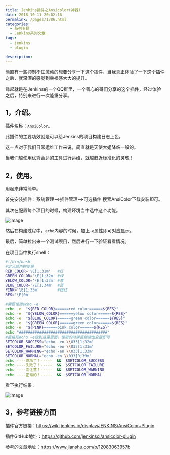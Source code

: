 ```yaml
---
title: Jenkins插件之Ansicolor(神器)
date: 2018-10-11 20:02:16
permalink: /pages/1786.html
categories: 
  - 系列专题
  - Jenkins系列文章
tags: 
  - jenkins
  - plugin

description: 
---
```


简直有一些抑制不住激动的想要分享一下这个插件，当我真正体验了一下这个插件之后，就深深的感觉到幸福感大大的提升。

缘起就是在Jenkins的一个QQ群里，一个善心的哥们分享的这个插件，经过体验之后，特别来进行一次隆重分享。

## 1，介绍。

插件名称：`AnsiColor`。

此插件的主要功效就是可以给Jenkins的项目构建日志上色。

这一点对于我们日常运维工作来说，简直就是天使大姐降临一般的。

当我们越使用优秀合适的工具进行运维，就越趋近标准化的灵魂！

## 2，使用。

用起来非常简单。

首先安装插件：系统管理—>插件管理—->可选插件 搜索AnsiColor下载安装即可。

其次在配置每个项目的时候，构建环境当中选中这个功能。

![image](http://t.eryajf.net/imgs/2021/09/147510fb65ebacf7.jpg)

然后在构建过程中，`echo`内容的时候，加上`-e`属性即可对应显示。

最后，简单拉出来一个测试项目，然后进行一下验证看看情况。

在项目当中执行shell：

```sh
#!/bin/bash
#定义颜色的变量
RED_COLOR='\E[1;31m'   #红
GREEN_COLOR='\E[1;32m' #绿
YELOW_COLOR='\E[1;33m' #黄
BLUE_COLOR='\E[1;34m'  #蓝
PINK='\E[1;35m'        #粉红
RES='\E[0m'
 
#需要使用echo -e
echo -e  "${RED_COLOR}======red color======${RES}"
echo -e  "${YELOW_COLOR}======yelow color======${RES}"
echo -e  "${BLUE_COLOR}======green color======${RES}"
echo -e  "${GREEN_COLOR}======green color======${RES}"
echo -e  "${PINK}======pink color======${RES}"
echo "#######################################"
#直接把echo -e放到变量里面，使用的时候直接输出变量即可
SETCOLOR_SUCCESS="echo -en \\033[1;32m"
SETCOLOR_FAILURE="echo -en \\033[1;31m"
SETCOLOR_WARNING="echo -en \\033[1;33m"
SETCOLOR_NORMAL="echo -en \\033[0;39m"
echo ----成功了！-----  &&  $SETCOLOR_SUCCESS
echo ----失败了！-----  &&  $SETCOLOR_FAILURE
echo ----需注意！-----  &&  $SETCOLOR_WARNING
echo ----正常的！-----  &&  $SETCOLOR_NORMAL
```

看下执行结果：

![image](http://t.eryajf.net/imgs/2021/09/aa5aa79885095972.jpg)

## 3，参考链接方面

插件官方链接：https://wiki.jenkins.io/display/JENKINS/AnsiColor+Plugin

插件GitHub地址：https://github.com/jenkinsci/ansicolor-plugin

参考的文章地址：https://www.jianshu.com/p/12083063957b
